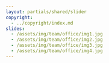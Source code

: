 ```yaml
---
layout: partials/shared/slider
copyright:
  - ../copyright/index.md
slides:
  - /assets/img/team/office/img1.jpg
  - /assets/img/team/office/img2.jpg
  - /assets/img/team/office/img3.jpg
  - /assets/img/team/office/img4.jpg
---
```

